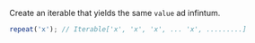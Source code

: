 Create an iterable that yields the same `value` ad infintum.

```js
repeat('x'); // Iterable['x', 'x', 'x', ... 'x', .........]
```
